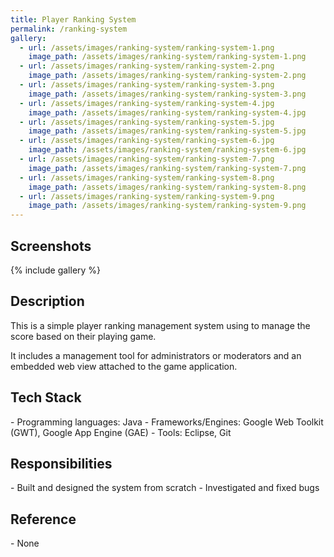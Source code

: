 ```yaml
---
title: Player Ranking System
permalink: /ranking-system
gallery:
  - url: /assets/images/ranking-system/ranking-system-1.png
    image_path: /assets/images/ranking-system/ranking-system-1.png
  - url: /assets/images/ranking-system/ranking-system-2.png
    image_path: /assets/images/ranking-system/ranking-system-2.png
  - url: /assets/images/ranking-system/ranking-system-3.png
    image_path: /assets/images/ranking-system/ranking-system-3.png
  - url: /assets/images/ranking-system/ranking-system-4.jpg
    image_path: /assets/images/ranking-system/ranking-system-4.jpg
  - url: /assets/images/ranking-system/ranking-system-5.jpg
    image_path: /assets/images/ranking-system/ranking-system-5.jpg
  - url: /assets/images/ranking-system/ranking-system-6.jpg
    image_path: /assets/images/ranking-system/ranking-system-6.jpg
  - url: /assets/images/ranking-system/ranking-system-7.png
    image_path: /assets/images/ranking-system/ranking-system-7.png
  - url: /assets/images/ranking-system/ranking-system-8.png
    image_path: /assets/images/ranking-system/ranking-system-8.png
  - url: /assets/images/ranking-system/ranking-system-9.png
    image_path: /assets/images/ranking-system/ranking-system-9.png
---
```


<h2>Screenshots</h2>
{% include gallery %}

<h2>Description</h2>
This is a simple player ranking management system using to manage the score based on their playing game.

It includes a management tool for administrators or moderators and an embedded web view attached to the game application.

<h2>Tech Stack</h2>
- Programming languages: Java
- Frameworks/Engines: Google Web Toolkit (GWT), Google App Engine (GAE)
- Tools: Eclipse, Git

<h2>Responsibilities</h2>
- Built and designed the system from scratch
- Investigated and fixed bugs

<h2>Reference</h2>
- None
